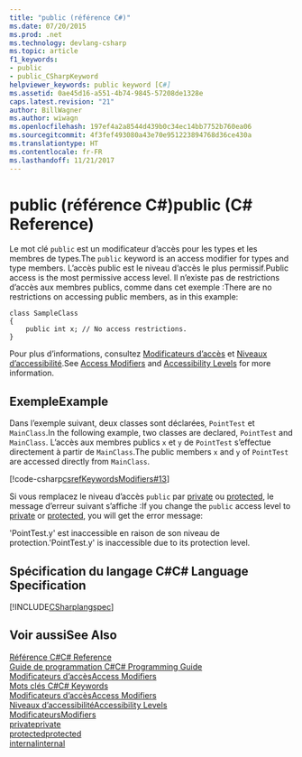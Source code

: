 ```yaml
---
title: "public (référence C#)"
ms.date: 07/20/2015
ms.prod: .net
ms.technology: devlang-csharp
ms.topic: article
f1_keywords:
- public
- public_CSharpKeyword
helpviewer_keywords: public keyword [C#]
ms.assetid: 0ae45d16-a551-4b74-9845-57208de1328e
caps.latest.revision: "21"
author: BillWagner
ms.author: wiwagn
ms.openlocfilehash: 197ef4a2a8544d439b0c34ec14bb7752b760ea06
ms.sourcegitcommit: 4f3fef493080a43e70e951223894768d36ce430a
ms.translationtype: HT
ms.contentlocale: fr-FR
ms.lasthandoff: 11/21/2017
---
```

# <a name="public-c-reference"></a><span data-ttu-id="245d0-102">public (référence C#)</span><span class="sxs-lookup"><span data-stu-id="245d0-102">public (C# Reference)</span></span>
<span data-ttu-id="245d0-103">Le mot clé `public` est un modificateur d’accès pour les types et les membres de types.</span><span class="sxs-lookup"><span data-stu-id="245d0-103">The `public` keyword is an access modifier for types and type members.</span></span> <span data-ttu-id="245d0-104">L’accès public est le niveau d’accès le plus permissif.</span><span class="sxs-lookup"><span data-stu-id="245d0-104">Public access is the most permissive access level.</span></span> <span data-ttu-id="245d0-105">Il n’existe pas de restrictions d’accès aux membres publics, comme dans cet exemple :</span><span class="sxs-lookup"><span data-stu-id="245d0-105">There are no restrictions on accessing public members, as in this example:</span></span>  
  
```  
class SampleClass  
{  
    public int x; // No access restrictions.  
}  
```  
  
 <span data-ttu-id="245d0-106">Pour plus d’informations, consultez [Modificateurs d’accès](../../../csharp/programming-guide/classes-and-structs/access-modifiers.md) et [Niveaux d’accessibilité](../../../csharp/language-reference/keywords/accessibility-levels.md).</span><span class="sxs-lookup"><span data-stu-id="245d0-106">See [Access Modifiers](../../../csharp/programming-guide/classes-and-structs/access-modifiers.md) and [Accessibility Levels](../../../csharp/language-reference/keywords/accessibility-levels.md) for more information.</span></span>  
  
## <a name="example"></a><span data-ttu-id="245d0-107">Exemple</span><span class="sxs-lookup"><span data-stu-id="245d0-107">Example</span></span>  
 <span data-ttu-id="245d0-108">Dans l’exemple suivant, deux classes sont déclarées, `PointTest` et `MainClass`.</span><span class="sxs-lookup"><span data-stu-id="245d0-108">In the following example, two classes are declared, `PointTest` and `MainClass`.</span></span> <span data-ttu-id="245d0-109">L’accès aux membres publics `x` et `y` de `PointTest` s’effectue directement à partir de `MainClass`.</span><span class="sxs-lookup"><span data-stu-id="245d0-109">The public members `x` and `y` of `PointTest` are accessed directly from `MainClass`.</span></span>  
  
 [!code-csharp[csrefKeywordsModifiers#13](../../../csharp/language-reference/keywords/codesnippet/CSharp/public_1.cs)]  
  
 <span data-ttu-id="245d0-110">Si vous remplacez le niveau d’accès `public` par [private](../../../csharp/language-reference/keywords/private.md) ou [protected](../../../csharp/language-reference/keywords/protected.md), le message d’erreur suivant s’affiche :</span><span class="sxs-lookup"><span data-stu-id="245d0-110">If you change the `public` access level to [private](../../../csharp/language-reference/keywords/private.md) or [protected](../../../csharp/language-reference/keywords/protected.md), you will get the error message:</span></span>  
  
 <span data-ttu-id="245d0-111">'PointTest.y' est inaccessible en raison de son niveau de protection.</span><span class="sxs-lookup"><span data-stu-id="245d0-111">'PointTest.y' is inaccessible due to its protection level.</span></span>  
  
## <a name="c-language-specification"></a><span data-ttu-id="245d0-112">Spécification du langage C#</span><span class="sxs-lookup"><span data-stu-id="245d0-112">C# Language Specification</span></span>  
 [!INCLUDE[CSharplangspec](~/includes/csharplangspec-md.md)]  
  
## <a name="see-also"></a><span data-ttu-id="245d0-113">Voir aussi</span><span class="sxs-lookup"><span data-stu-id="245d0-113">See Also</span></span>  
 [<span data-ttu-id="245d0-114">Référence C#</span><span class="sxs-lookup"><span data-stu-id="245d0-114">C# Reference</span></span>](../../../csharp/language-reference/index.md)  
 [<span data-ttu-id="245d0-115">Guide de programmation C#</span><span class="sxs-lookup"><span data-stu-id="245d0-115">C# Programming Guide</span></span>](../../../csharp/programming-guide/index.md)  
 [<span data-ttu-id="245d0-116">Modificateurs d’accès</span><span class="sxs-lookup"><span data-stu-id="245d0-116">Access Modifiers</span></span>](../../../csharp/programming-guide/classes-and-structs/access-modifiers.md)  
 [<span data-ttu-id="245d0-117">Mots clés C#</span><span class="sxs-lookup"><span data-stu-id="245d0-117">C# Keywords</span></span>](../../../csharp/language-reference/keywords/index.md)  
 [<span data-ttu-id="245d0-118">Modificateurs d’accès</span><span class="sxs-lookup"><span data-stu-id="245d0-118">Access Modifiers</span></span>](../../../csharp/language-reference/keywords/access-modifiers.md)  
 [<span data-ttu-id="245d0-119">Niveaux d’accessibilité</span><span class="sxs-lookup"><span data-stu-id="245d0-119">Accessibility Levels</span></span>](../../../csharp/language-reference/keywords/accessibility-levels.md)  
 [<span data-ttu-id="245d0-120">Modificateurs</span><span class="sxs-lookup"><span data-stu-id="245d0-120">Modifiers</span></span>](../../../csharp/language-reference/keywords/modifiers.md)  
 [<span data-ttu-id="245d0-121">private</span><span class="sxs-lookup"><span data-stu-id="245d0-121">private</span></span>](../../../csharp/language-reference/keywords/private.md)  
 [<span data-ttu-id="245d0-122">protected</span><span class="sxs-lookup"><span data-stu-id="245d0-122">protected</span></span>](../../../csharp/language-reference/keywords/protected.md)  
 [<span data-ttu-id="245d0-123">internal</span><span class="sxs-lookup"><span data-stu-id="245d0-123">internal</span></span>](../../../csharp/language-reference/keywords/internal.md)
